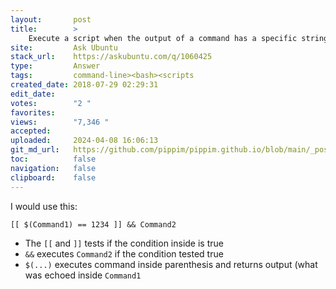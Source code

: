 ```yaml
---
layout:       post
title:        >
    Execute a script when the output of a command has a specific string
site:         Ask Ubuntu
stack_url:    https://askubuntu.com/q/1060425
type:         Answer
tags:         command-line><bash><scripts
created_date: 2018-07-29 02:29:31
edit_date:    
votes:        "2 "
favorites:    
views:        "7,346 "
accepted:     
uploaded:     2024-04-08 16:06:13
git_md_url:   https://github.com/pippim/pippim.github.io/blob/main/_posts/2018/2018-07-29-Execute-a-script-when-the-output-of-a-command-has-a-specific-string.md
toc:          false
navigation:   false
clipboard:    false
---
```


I would use this:

``` 
[[ $(Command1) == 1234 ]] && Command2
```

- The `[[` and `]]` tests if the condition inside is true
- `&&` executes `Command2` if the condition tested true
- `$(...)` executes command inside parenthesis and returns output (what was echoed inside `Command1`
``` 

```
